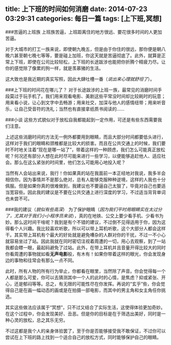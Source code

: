 title: 上下班的时间如何消磨
date: 2014-07-23 03:29:31
categories: 每日一篇
tags: [上下班,冥想]
---

###苦逼的上班族
上班族苦逼，上班距离住的地方很远、要花很多时间的人更加苦逼。  

对于大城市的打工一族来说，即使朝九晚五，但是由于你住的很远，那你便是朝八晚六甚至朝七晚七等等，要是碰上加班，你这天就是苦逼彻底了。此外，就算是正常上下班，即使在公司比较轻松，上下班的长途跋涉也能把你折腾个精疲力尽。让你的感觉除了像累的狗一样，就是羡慕猪的生活。

这大致也是我近期的真实写照，因此大肆吐槽一番（*说出来心理就舒坦了*）。

###上下班的时间花在哪儿了？
对于长途跋涉的上班一族，最常见的消磨时间手段莫过于玩手机了。我们用来观看电影、美剧这些平常没时间却比较耗时的玩意；用来看小说，让心到文字中去畅游；用来社交，加深与他人的感情纽带；用来听音乐，让自己受音符的洗礼；当然也有直接拿纸质书阅读的……

###小谈
这些方式貌似对于放松自我都能起到一定作用，可还是有些东西需要我们注意<!--more-->。  

上述这些消磨时间的方法无一例外都要用到眼睛，而且大部分时间都要低头进行，这样对于我们的眼睛和颈椎都是比较大的损害。而且在公共交通上的时候，我们要时不时地关注着“现在是哪一站了”，带着这样的一种顾虑，我们怎么可能真正放松呢？何况还有部分人想在此时尽可能来进行一些学习，以便能够追赶他人、适应社会。那么在这么紧张的时间里，他们怎么可能用心地投入呢？

当然有人会站出来说，我行！你如果真的站在我面前一本正经地对我说，我多半会相信你。因为事情并不是那么绝对，总有人能够克服种种逆境，这样的人我也十分佩服。但是如果你真的很难做到，我建议也不要逼自己太狠了，毕竟对自己也要适当宽容些。因此我的建议是不要在公共交通上进行深度的学习，不过适当背背单词也未尝不可。

###我的建议（*貌似有些高深*）
为了保护眼睛（*因为我们平时用眼睛实在太过分了，尤其对于我们小小程序员来说*），真的在地铁、公交上要少看手机、少看书为妙。那么这时间干啥呢？我到是有个不错的建议，不过倒不见得适用于你，因为这得看个人兴趣。我比较喜欢听歌，所以可以带上耳机听歌，这个大部分人都会这样干。其实带上耳机有个最大的好处就是避免嘈杂的人群对你的干扰，不过一不小心就容易坐过了站。因此我就在同时密切注视着周遭的一切，用心去观察，到了一站我都会瞟一眼，最起码避免了过站。此外，在带上耳机并且音量开得比较大的同时你看周遭的事物就如看**无声电影**般，有木有！如果你带着这样的眼光，你会发现身边的事物和往常会有那么一点不同。  

此时，所有人物的所有行为举止，你都看在眼里，当然除了声音。你会觉得每一个人都是那么可爱，你可以去猜测其中一个人的此时的心情，是焦虑？抑或紧张、开心，还是郁闷等等。总之，有无限的可能性尽在你发挥。再说的“玄乎”些，你会觉得自己是在画一幅动态的画或是在拍摄一部电影，而其中的男主角和女主角任你挑选。

其实这些做法应该属于“冥想”，只不过又结合了实际生活，这使得体验更加奇妙。在这个过程中，你会发现美好、丑恶。但是你的目标是在于筛选出美好，同时是一种心灵的放松，总之其乐无穷。

不过这都是我个人的亲身体验罢了，至于你是否能够接受我不敢保证，不过你可以尝试在上下班的路上找到一个适合自己的放松方式，同时能够保护自己的眼睛。

